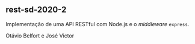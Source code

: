 ## rest-sd-2020-2

Implementação de uma API RESTful com Node.js e o *middleware* `express`.

Otávio Belfort e José Victor


